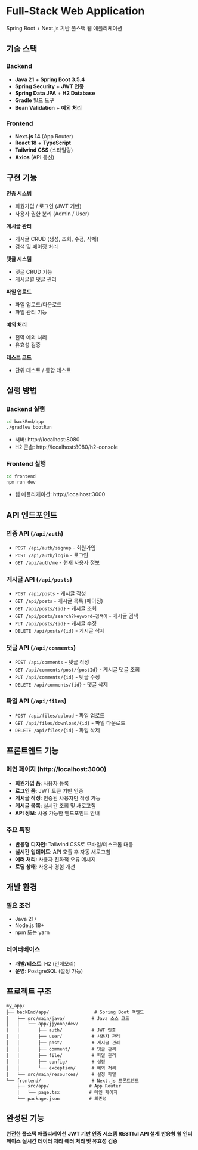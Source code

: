 # Full-Stack Web Application

Spring Boot + Next.js 기반 풀스택 웹 애플리케이션

## 기술 스택

### Backend
- **Java 21** + **Spring Boot 3.5.4**
- **Spring Security** + **JWT 인증**
- **Spring Data JPA** + **H2 Database**
- **Gradle** 빌드 도구
- **Bean Validation** + **예외 처리**

### Frontend
- **Next.js 14** (App Router)
- **React 18** + **TypeScript**
- **Tailwind CSS** (스타일링)
- **Axios** (API 통신)

## 구현 기능

**인증 시스템**
- 회원가입 / 로그인 (JWT 기반)
- 사용자 권한 분리 (Admin / User)

**게시글 관리**
- 게시글 CRUD (생성, 조회, 수정, 삭제)
- 검색 및 페이징 처리

**댓글 시스템**
- 댓글 CRUD 기능
- 게시글별 댓글 관리

**파일 업로드**
- 파일 업로드/다운로드
- 파일 관리 기능

**예외 처리**
- 전역 예외 처리
- 유효성 검증

**테스트 코드**
- 단위 테스트 / 통합 테스트

## 실행 방법

### Backend 실행
```bash
cd backEnd/app
./gradlew bootRun
```
- 서버: http://localhost:8080
- H2 콘솔: http://localhost:8080/h2-console

### Frontend 실행
```bash
cd frontend
npm run dev
```
- 웹 애플리케이션: http://localhost:3000

## API 엔드포인트

### 인증 API (`/api/auth`)
- `POST /api/auth/signup` - 회원가입
- `POST /api/auth/login` - 로그인
- `GET /api/auth/me` - 현재 사용자 정보

### 게시글 API (`/api/posts`)
- `POST /api/posts` - 게시글 작성
- `GET /api/posts` - 게시글 목록 (페이징)
- `GET /api/posts/{id}` - 게시글 조회
- `GET /api/posts/search?keyword=검색어` - 게시글 검색
- `PUT /api/posts/{id}` - 게시글 수정
- `DELETE /api/posts/{id}` - 게시글 삭제

### 댓글 API (`/api/comments`)
- `POST /api/comments` - 댓글 작성
- `GET /api/comments/post/{postId}` - 게시글 댓글 조회
- `PUT /api/comments/{id}` - 댓글 수정
- `DELETE /api/comments/{id}` - 댓글 삭제

### 파일 API (`/api/files`)
- `POST /api/files/upload` - 파일 업로드
- `GET /api/files/download/{id}` - 파일 다운로드
- `DELETE /api/files/{id}` - 파일 삭제

## 프론트엔드 기능

### 메인 페이지 (http://localhost:3000)
- **회원가입 폼**: 사용자 등록
- **로그인 폼**: JWT 토큰 기반 인증
- **게시글 작성**: 인증된 사용자만 작성 가능
- **게시글 목록**: 실시간 조회 및 새로고침
- **API 정보**: 사용 가능한 엔드포인트 안내

### 주요 특징
- **반응형 디자인**: Tailwind CSS로 모바일/데스크톱 대응
- **실시간 업데이트**: API 호출 후 자동 새로고침
- **에러 처리**: 사용자 친화적 오류 메시지
- **로딩 상태**: 사용자 경험 개선

## 개발 환경

### 필요 조건
- Java 21+
- Node.js 18+
- npm 또는 yarn

### 데이터베이스
- **개발/테스트**: H2 (인메모리)
- **운영**: PostgreSQL (설정 가능)

## 프로젝트 구조

```
my_app/
├── backEnd/app/                 # Spring Boot 백엔드
│   ├── src/main/java/          # Java 소스 코드
│   │   └── app/jjyoon/dev/
│   │       ├── auth/           # JWT 인증
│   │       ├── user/           # 사용자 관리
│   │       ├── post/           # 게시글 관리
│   │       ├── comment/        # 댓글 관리
│   │       ├── file/           # 파일 관리
│   │       ├── config/         # 설정
│   │       └── exception/      # 예외 처리
│   └── src/main/resources/     # 설정 파일
└── frontend/                   # Next.js 프론트엔드
    ├── src/app/               # App Router
    │   └── page.tsx           # 메인 페이지
    └── package.json           # 의존성
```

## 완성된 기능

**완전한 풀스택 애플리케이션**
**JWT 기반 인증 시스템**
**RESTful API 설계**
**반응형 웹 인터페이스**
**실시간 데이터 처리**
**에러 처리 및 유효성 검증**

